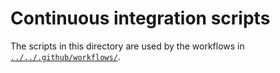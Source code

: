 # Continuous integration scripts

The scripts in this directory are used by the workflows in
[`../../.github/workflows/`](../../.github/workflows/).
